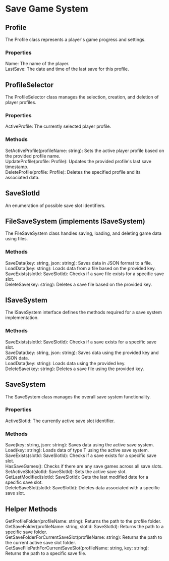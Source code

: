 ﻿# Save Game System

## Profile

The Profile class represents a player's game progress and settings.

### Properties
Name: The name of the player.<br>
LastSave: The date and time of the last save for this profile.

## ProfileSelector

The ProfileSelector class manages the selection, creation, and deletion of player profiles.

### Properties
ActiveProfile: The currently selected player profile.

### Methods
SetActiveProfile(profileName: string): Sets the active player profile based on the provided profile name.<br>
UpdateProfile(profile: Profile): Updates the provided profile's last save timestamp.<br>
DeleteProfile(profile: Profile): Deletes the specified profile and its associated data.<br>

## SaveSlotId
An enumeration of possible save slot identifiers.

## FileSaveSystem (implements ISaveSystem)
The FileSaveSystem class handles saving, loading, and deleting game data using files.

### Methods
SaveData(key: string, json: string): Saves data in JSON format to a file.<br>
LoadData(key: string): Loads data from a file based on the provided key.<br>
SaveExists(slotId: SaveSlotId): Checks if a save file exists for a specific save slot.<br>
DeleteSave(key: string): Deletes a save file based on the provided key.<br>

## ISaveSystem

The ISaveSystem interface defines the methods required for a save system implementation.

### Methods
SaveExists(slotId: SaveSlotId): Checks if a save exists for a specific save slot.<br>
SaveData(key: string, json: string): Saves data using the provided key and JSON data.<br>
LoadData(key: string): Loads data using the provided key.<br>
DeleteSave(key: string): Deletes a save file using the provided key.<br>

## SaveSystem

The SaveSystem class manages the overall save system functionality.

### Properties
ActiveSlotId: The currently active save slot identifier.

### Methods
Save(key: string, json: string): Saves data using the active save system.<br>
Load<T>(key: string): Loads data of type T using the active save system.<br>
SaveExists(slotId: SaveSlotId): Checks if a save exists for a specific save slot.<br>
HasSaveGames(): Checks if there are any save games across all save slots.<br>
SetActiveSlot(slotId: SaveSlotId): Sets the active save slot.<br>
GetLastModified(slotId: SaveSlotId): Gets the last modified date for a specific save slot.<br>
DeleteSaveSlot(slotId: SaveSlotId): Deletes data associated with a specific save slot.<br>

## Helper Methods

GetProfileFolder(profileName: string): Returns the path to the profile folder.<br>
GetSaveFolder(profileName: string, slotId: SaveSlotId): Returns the path to a specific save folder.<br>
GetSaveFolderForCurrentSaveSlot(profileName: string): Returns the path to the current active save slot folder.<br>
GetSaveFilePathForCurrentSaveSlot(profileName: string, key: string): Returns the path to a specific save file.<br>